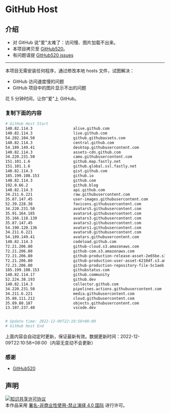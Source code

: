 # GitHub Host
## 介绍
- 对 GitHub 说"爱"太难了：访问慢、图片加载不出来。
- 本项目拷贝至 [GitHub520](https://github.com/521xueweihan/GitHub520)。
- 有问题请提 [GitHub520 issues](https://github.com/521xueweihan/GitHub520/issues/new)

---

本项目无需安装任何程序，通过修改本地 hosts 文件，试图解决：
- GitHub 访问速度慢的问题
- GitHub 项目中的图片显示不出的问题

花 5 分钟时间，让你"爱"上 GitHub。

### 复制下面的内容
```bash
# GitHub Host Start
140.82.114.3                  alive.github.com
140.82.114.3                  live.github.com
54.202.104.50                 github.githubassets.com
140.82.114.3                  central.github.com
54.189.149.41                 desktop.githubusercontent.com
140.82.114.3                  assets-cdn.github.com
34.220.231.50                 camo.githubusercontent.com
151.101.1.6                   github.map.fastly.net
151.101.1.6                   github.global.ssl.fastly.net
140.82.114.3                  gist.github.com
185.199.108.153               github.io
140.82.114.3                  github.com
192.0.66.2                    github.blog
140.82.114.3                  api.github.com
34.211.6.221                  raw.githubusercontent.com
35.87.147.45                  user-images.githubusercontent.com
52.39.228.38                  favicons.githubusercontent.com
34.220.231.50                 avatars5.githubusercontent.com
35.91.164.185                 avatars4.githubusercontent.com
35.166.118.139                avatars3.githubusercontent.com
35.87.147.45                  avatars2.githubusercontent.com
54.190.120.136                avatars1.githubusercontent.com
34.211.6.221                  avatars0.githubusercontent.com
54.189.149.41                 avatars.githubusercontent.com
140.82.114.3                  codeload.github.com
72.21.206.80                  github-cloud.s3.amazonaws.com
72.21.206.80                  github-com.s3.amazonaws.com
72.21.206.80                  github-production-release-asset-2e65be.s3.amazonaws.com
72.21.206.80                  github-production-user-asset-6210df.s3.amazonaws.com
72.21.206.80                  github-production-repository-file-5c1aeb.s3.amazonaws.com
185.199.108.153               githubstatus.com
140.82.114.17                 github.community
52.224.38.193                 github.dev
140.82.114.3                  collector.github.com
34.220.231.50                 pipelines.actions.githubusercontent.com
34.211.6.221                  media.githubusercontent.com
35.88.111.212                 cloud.githubusercontent.com
35.89.88.187                  objects.githubusercontent.com
13.107.237.40                 vscode.dev


# Update time: 2022-12-09T22:10:58+08:00
# GitHub Host End

```
上面内容会自动定时更新，保证最新有效。数据更新时间：2022-12-09T22:10:58+08:00（内容无变动不会更新）

### 感谢

- [GitHub520](https://github.com/521xueweihan/GitHub520)

## 声明
<a rel="license" href="https://creativecommons.org/licenses/by-nc-nd/4.0/deed.zh"><img alt="知识共享许可协议" style="border-width: 0" src="https://licensebuttons.net/l/by-nc-nd/4.0/88x31.png"></a><br>本作品采用 <a rel="license" href="https://creativecommons.org/licenses/by-nc-nd/4.0/deed.zh">署名-非商业性使用-禁止演绎 4.0 国际</a> 进行许可。